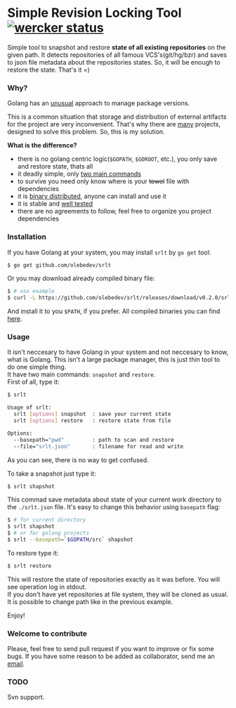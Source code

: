 # Simple Revision Locking Tool [![wercker status](https://app.wercker.com/status/16ab277aafad959b674654a1fbc3ce9e/s/ "wercker status")](https://app.wercker.com/project/bykey/16ab277aafad959b674654a1fbc3ce9e)

Simple tool to snapshot and restore **state of all existing repositories** on the given path. It detects repositories of all famous VCS's(git/hg/bzr) and saves to json file metadata about the repositories states. So, it will be enough to restore the state. That's it =)

### Why?
Golang has an [unusual](http://golang.org/doc/faq#get_version) approach to manage package versions. 

This is a common situation that storage and distribution of external artifacts for the project are very inconvenient. That's why there are [many](https://code.google.com/p/go-wiki/wiki/PackageManagementTools) projects, designed to solve this problem. So, this is my solution.

**What is the difference?**

- there is no golang centric logic(`$GOPATH`, `$GOROOT`, etc.), you only save and restore  state, thats all
- it deadly simple, only [two main commands](#usage)
- to survive you need only know where is your ~~towel~~ file with dependencies
- it is [binary distributed](https://github.com/olebedev/srlt/releases/), anyone can install and use it
- it is stable and [well tested](https://app.wercker.com/project/bykey/16ab277aafad959b674654a1fbc3ce9e)
- there are no agreements to follow, feel free to organize you project dependencies

### Installation

If you have Golang at your system, you may install `srlt` by `go get` tool:   
```bash
$ go get github.com/olebedev/srlt
```

Or you may download already compiled binary file:

```bash
$ # osx example
$ curl -L https://github.com/olebedev/srlt/releases/download/v0.2.0/srlt-v0.2.0-64-osx.tar.gz | tar xvz
```

And install it to you `$PATH`, if you prefer.
All compiled binaries you can find [here](https://github.com/olebedev/srlt/releases/).

### Usage
It isn't neccesary to have Golang in your system and not neccesary to know, what is Golang. This isn't a large package manager, this is just thin tool to do one simple thing.    
It have two main commands: `snapshot` and `restore`.   
First of all, type it:

```bash
$ srlt

Usage of srlt:
  srlt [options] snapshot  : save your current state
  srlt [options] restore   : restore state from file

Options:
  --basepath="pwd"         : path to scan and restore 
  --file="srlt.json"       : filename for read and write 
```

As you can see, there is no way to get confused.

To take a snapshot just type it:

```bash
$ srlt shapshot
```

This commad save metadata about state of your current work directory to the `./srlt.json` file. It's easy to change this behavior using `basepath` flag:

```bash
$ # for current directory
$ srlt shapshot
$ # or for golang projects
$ srlt --basepath=`$GOPATH/src` shapshot 
```

To restore type it:

```bash
$ srlt restore
```

This will restore the state of repositories exactly as it was before. You will see operation log in stdout.  
If you don't have yet repositories at file system, they will be cloned as usual. It is possible to change path like in the previous example.

Enjoy!

### Welcome to contribute

Please, feel free to send pull request if you want to improve or fix some bugs. If you have some reason  to be added as collaborator, send me an [email](mailto:oolebedev@gmail.com?subject=srlt).

### TODO
Svn support.
